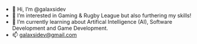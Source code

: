 - 👋 Hi, I’m @galaxsidev
- 👀 I’m interested in Gaming & Rugby League but also furthering my skills!
- 🌱 I’m currently learning about Artifical Intelligence (AI), Software Development and Game Development.
- 📫 galaxsidev@gmail.com

<!---
galaxsidev/galaxsidev is a ✨ special ✨ repository because its `README.md` (this file) appears on your GitHub profile.
You can click the Preview link to take a look at your changes.
--->
